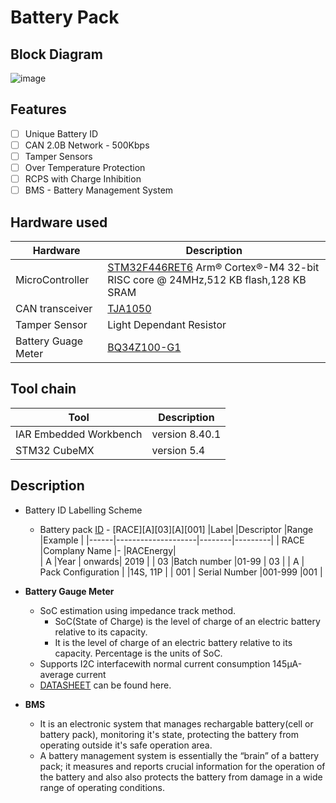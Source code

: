 # Battery Pack

## Block Diagram
![image](https://github.com/vatsava-rac/Battery_Pack/blob/master/Docs/block%20diagram/battery_blockdiagram_v_1_2.jpg)

## Features
- [ ] Unique Battery ID
- [ ] CAN 2.0B Network - 500Kbps
- [ ] Tamper Sensors
- [ ] Over Temperature Protection
- [ ] RCPS with Charge Inhibition
- [ ] BMS - Battery Management System

## Hardware used
 |Hardware              |Description                                                                     |
 |----------------------|--------------------------------------------------------------------------------|
 |MicroController       | [STM32F446RET6](https://www.st.com/resource/en/datasheet/stm32f446re.pdf) Arm® Cortex®-M4 32-bit RISC core @ 24MHz,512 KB flash,128 KB SRAM|
 |CAN transceiver       |[TJA1050](https://www.nxp.com/docs/en/data-sheet/TJA1050.pdf)                   |
 |Tamper Sensor         |Light Dependant Resistor                                                        |
 | Battery Guage Meter  |[BQ34Z100-G1](http://www.ti.com/lit/ds/symlink/bq34z100-g1.pdf)                 |
 
## Tool chain
|Tool                  |Description   |
|----------------------|--------------|
|IAR Embedded Workbench|version 8.40.1|
|STM32 CubeMX          |version 5.4   |

## Description
* Battery ID Labelling Scheme
     
     * Battery pack [ID](https://racenergy-my.sharepoint.com/:x:/g/personal/arun_racenergy_in/EYIPOkjBp4xKjgCBu79ZSjoB2fk5onWlVYXAaaI0KpPx1Q?e=Cskpca&CID=2b26a81f-2f6f-44f4-7043-d1a0a568732b) - [RACE][A][03][A][001]
       |Label |Descriptor          |Range   |Example  |
       |------|--------------------|--------|---------|
       | RACE |Complany Name       |-       |RACEnergy|      
       |  A   |Year                | onwards| 2019    |
       |  03  |Batch number        |01-99   | 03      |
       |  A   | Pack Configuration |        |14S, 11P |
       |  001 | Serial Number      |001-999 |001      |
 
* **Battery Gauge Meter** 
    * SoC estimation using impedance track method.
      * SoC(State of Charge) is the level of charge of an electric battery relative to its capacity.
      * It is the level of charge of an electric battery relative to its capacity. Percentage is the units of SoC.
    * Supports I2C interfacewith normal current consumption 145μA-average current
    * [DATASHEET](http://www.ti.com/lit/ds/symlink/bq34z100-g1.pdf) can be found here. 
    
* **BMS** 
    * It is an electronic system that manages rechargable battery(cell or battery pack), monitoring it's state, protecting the battery from operating outside it's safe operation area.
    * A battery management system is essentially the “brain” of a battery pack; it measures and reports crucial information for the operation of the battery and also also protects the battery from damage in a wide range of operating conditions. 
    
